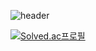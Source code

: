 ![header](https://capsule-render.vercel.app/api?type=transparent&color=auto&height=100&section=header&text=KimJunseo%20&fontSize=70&fontColor=C0C0C0)


[![Solved.ac프로필](http://mazassumnida.wtf/api/generate_badge?boj={handle})](https://solved.ac/{zz0905k})
